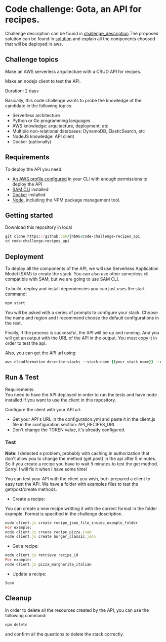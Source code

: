 # Code challenge: Gota, an API for recipes.
Challenge description can be found in [challenge_description](challenge_description.md)
The proposed solution can be found in [solution](solution.md) and explain all the components choosed that will be deployed in aws.

## Challenge topics
Make an AWS serverless arquitecture with a CRUD API for recipes.

Make an nodejs client to test the API.

Duration: 2 days

Basically, this code challenge wants to probe the knowledge of the candidate in the following topics:
- Serverless architecture
- Python or Go programming languages
- AWS knowledge: arquitecture, deployment, etc
- Multiple non-relational databases: DynamoDB, ElasticSearch, etc
- NodeJS knowledge: API client
- Docker (optionally)

## Requirements
To deploy the API you need:
- [An AWS profile configured](https://docs.aws.amazon.com/cli/latest/userguide/cli-chap-configure.html) in your CLI with enough permissions to deploy the API
- [SAM CLI](https://docs.aws.amazon.com/serverless-application-model/latest/developerguide/serverless-sam-cli-install.html) installed
- [Docker](https://docs.docker.com/get-docker/) installed 
- [Node](), including the NPM package management tool.

## Getting started

Download this repository in local

```ruby
git clone https://github.com/jhb96/code-challenge-recipes_api
cd code-challenge-recipes_api
```

## Deployment

To deploy all the components of the API, we will use Serverless Application Model (SAM) to create the stack.
You can also use other serverless cli compatible with SAM, but we are going to use SAM CLI.

To build, deploy and install dependencies you can just uses the start command:
```ruby
npm start
```

You will be asked with a series of prompts to configure your stack. Choose the name and region and i recommend choose the default configurations in the rest.

Finally, if the process is successful, the API will be up and running. And you will get an output with the URL of the API in the output. You must copy it in order to test the api.

Also, you can get the API url using:

```ruby
aws cloudformation describe-stacks --stack-name {{your_stack_name}} --query 'Stacks[0].Outputs[0].OutputValue' --output text
```


## Run & Test

Requirements:  
You need to have the API deployed in order to run the tests and have node installed if you want to use the client in this repository.

Configure the client with your API url:
- Get your API's URL in the configuration.yml and paste it in the client.js file in the configuration section: API_RECIPES_URL
- Don't change the TOKEN value, it's already configured.

### Test

**Note**: I detected a problem, probably with caching in authorization that don't allow you to change the method (get,post) in the api after 5 minutes. So if you create a recipe you have to wait 5 minutes to test the get method.
Sorry! I will fix it when i have some time!

You can test your API with the client you wish, but i prepared a client to easy test the API.
We have a folder with examples files to test the get/post/create methods.


- Create a recipe:

You can create a new recipe writting it with the correct format in the folder example.
Format is specified in the challenge description.

```ruby
node client.js create recipe_json_file_inside_example_folder
For example:
node client.js create recipe_pizza.json
node client.js create burger_classic.json
```
- Get a recipe:
```ruby
node client.js retrieve recipe_id
For example:
node client.js pizza_margherita_italian

```
- Update a recipe:
```
Soon
```

## Cleanup 
In order to delete all the resources created by the API, you can use the following command:

```ruby
npm delete 
```
and confirm all the questions to delete the stack correctly.
